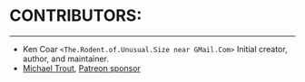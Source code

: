 # CONTRIBUTORS:
-------------

* Ken Coar `<The.Rodent.of.Unusual.Size near GMail.Com>`
  Initial creator, author, and maintainer.
* [Michael Trout](https://www.patreon.com/foundup),
  [Patreon sponsor](https://www.patreon.com/theRoUS)
